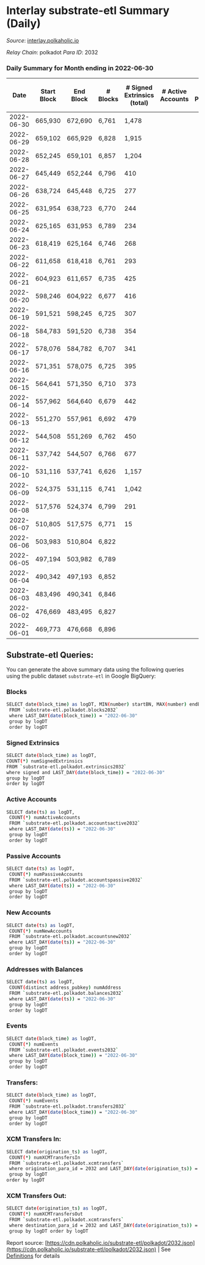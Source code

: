 # Interlay substrate-etl Summary (Daily)

_Source_: [interlay.polkaholic.io](https://interlay.polkaholic.io)

*Relay Chain*: polkadot
*Para ID*: 2032



### Daily Summary for Month ending in 2022-06-30


| Date | Start Block | End Block | # Blocks | # Signed Extrinsics (total) | # Active Accounts | # Passive | # New | # Addresses with Balances | # Events | # Transfers | # XCM Transfers In | # XCM Transfers Out | Issues | 
| ---- | ----------- | --------- | -------- | --------------------------- | ----------------- | --------- | ----- | ------------------------- | -------- | ----------- | ------------------ | ------------------- | ------ |
| 2022-06-30 | 665,930 | 672,690 | 6,761 | 1,478 |  |  |  | 7,165 | 42,407 | 1,265 ($1,226,197.73) |   |   |  |
| 2022-06-29 | 659,102 | 665,929 | 6,828 | 1,915 |  |  |  | 6,759 | 44,542 | 1,656 ($126,979.83) |   |   |  |
| 2022-06-28 | 652,245 | 659,101 | 6,857 | 1,204 |  |  |  | 6,151 | 40,657 | 924 ($576,118.45) |   |   |  |
| 2022-06-27 | 645,449 | 652,244 | 6,796 | 410 |  |  |  | 5,835 | 36,957 | 378 ($357,492.44) | 2 ($0.01) | 2 (-) |  |
| 2022-06-26 | 638,724 | 645,448 | 6,725 | 277 |  |  |  | 5,727 | 35,224 | 151 ($1,535.15) |   |   |  |
| 2022-06-25 | 631,954 | 638,723 | 6,770 | 244 |  |  |  | 5,713 | 35,293 | 126 ($3,437.28) |   |   |  |
| 2022-06-24 | 625,165 | 631,953 | 6,789 | 234 |  |  |  | 5,713 | 35,508 | 158 ($1,405.63) | 2 ($11.98) | 4 ($8.68) |  |
| 2022-06-23 | 618,419 | 625,164 | 6,746 | 268 |  |  |  | 5,688 | 35,583 | 200 ($7,357.73) |   |   |  |
| 2022-06-22 | 611,658 | 618,418 | 6,761 | 293 |  |  |  | 5,646 | 35,670 | 168 ($7,479.53) |   |   |  |
| 2022-06-21 | 604,923 | 611,657 | 6,735 | 425 |  |  |  | 5,626 | 36,326 | 222 ($12,966.05) |   |   |  |
| 2022-06-20 | 598,246 | 604,922 | 6,677 | 416 |  |  |  | 5,596 | 35,892 | 237 ($4,095.84) | 1 ($9.72) | 1 ($9.17) |  |
| 2022-06-19 | 591,521 | 598,245 | 6,725 | 307 |  |  |  | 5,566 | 35,632 | 166 ($12,026.94) |   |   |  |
| 2022-06-18 | 584,783 | 591,520 | 6,738 | 354 |  |  |  | 5,546 | 36,028 | 229 ($7,681.14) |   |   |  |
| 2022-06-17 | 578,076 | 584,782 | 6,707 | 341 |  |  |  | 5,517 | 35,944 | 199 ($2,512.78) |   |   |  |
| 2022-06-16 | 571,351 | 578,075 | 6,725 | 395 |  |  |  | 5,484 | 36,229 | 229 ($5,742.83) |   |   |  |
| 2022-06-15 | 564,641 | 571,350 | 6,710 | 373 |  |  |  | 5,450 | 36,075 | 222 ($17,199.77) |   |   |  |
| 2022-06-14 | 557,962 | 564,640 | 6,679 | 442 |  |  |  | 5,394 | 36,561 | 281 ($8,864.84) |   |   |  |
| 2022-06-13 | 551,270 | 557,961 | 6,692 | 479 |  |  |  | 5,323 | 36,762 | 273 ($6,869.46) |   |   |  |
| 2022-06-12 | 544,508 | 551,269 | 6,762 | 450 |  |  |  | 5,254 | 37,050 | 310 ($7,244.00) |   |   |  |
| 2022-06-11 | 537,742 | 544,507 | 6,766 | 677 |  |  |  | 5,153 | 38,686 | 395 ($29,308.90) |   |   |  |
| 2022-06-10 | 531,116 | 537,741 | 6,626 | 1,157 |  |  |  | 5,000 | 41,117 | 625 ($43,772.52) |   |   |  |
| 2022-06-09 | 524,375 | 531,115 | 6,741 | 1,042 |  |  |  | 4,787 | 43,921 | 1,080 ($828,024.59) |   |   |  |
| 2022-06-08 | 517,576 | 524,374 | 6,799 | 291 |  |  |  | 4,306 | 68,375 | 8,550 ($2,509,883.66) |   |   |  |
| 2022-06-07 | 510,805 | 517,575 | 6,771 | 15 |  |  |  | 52 | 27,144 | 9 ($55.61) |   |   |  |
| 2022-06-06 | 503,983 | 510,804 | 6,822 |  |  |  |  | 42 | 27,295 |   |   |   |  |
| 2022-06-05 | 497,194 | 503,982 | 6,789 |  |  |  |  | 42 | 27,159 |   |   |   |  |
| 2022-06-04 | 490,342 | 497,193 | 6,852 |  |  |  |  | 42 | 27,412 |   |   |   |  |
| 2022-06-03 | 483,496 | 490,341 | 6,846 |  |  |  |  | 42 | 27,388 |   |   |   |  |
| 2022-06-02 | 476,669 | 483,495 | 6,827 |  |  |  |  | 42 | 27,312 |   |   |   |  |
| 2022-06-01 | 469,773 | 476,668 | 6,896 |  |  |  |  | 42 | 27,588 |   |   |   |  |

## Substrate-etl Queries:
You can generate the above summary data using the following queries using the public dataset `substrate-etl` in Google BigQuery:

### Blocks
```bash
SELECT date(block_time) as logDT, MIN(number) startBN, MAX(number) endBN, COUNT(*) numBlocks 
 FROM `substrate-etl.polkadot.blocks2032`  
 where LAST_DAY(date(block_time)) = "2022-06-30" 
 group by logDT 
 order by logDT
```

### Signed Extrinsics
```bash
SELECT date(block_time) as logDT, 
COUNT(*) numSignedExtrinsics 
FROM `substrate-etl.polkadot.extrinsics2032`  
where signed and LAST_DAY(date(block_time)) = "2022-06-30" 
group by logDT 
order by logDT
```

### Active Accounts
```bash
SELECT date(ts) as logDT, 
 COUNT(*) numActiveAccounts 
 FROM `substrate-etl.polkadot.accountsactive2032` 
 where LAST_DAY(date(ts)) = "2022-06-30" 
 group by logDT 
 order by logDT
```

### Passive Accounts
```bash
SELECT date(ts) as logDT, 
 COUNT(*) numPassiveAccounts 
 FROM `substrate-etl.polkadot.accountspassive2032` 
 where LAST_DAY(date(ts)) = "2022-06-30" 
 group by logDT 
 order by logDT
```

### New Accounts
```bash
SELECT date(ts) as logDT, 
 COUNT(*) numNewAccounts 
 FROM `substrate-etl.polkadot.accountsnew2032` 
 where LAST_DAY(date(ts)) = "2022-06-30" 
 group by logDT
 order by logDT
```

### Addresses with Balances
```bash
SELECT date(ts) as logDT,
 COUNT(distinct address_pubkey) numAddress 
 FROM `substrate-etl.polkadot.balances2032` 
 where LAST_DAY(date(ts)) = "2022-06-30" 
 group by logDT 
 order by logDT
```

### Events
```bash
SELECT date(block_time) as logDT, 
 COUNT(*) numEvents 
 FROM `substrate-etl.polkadot.events2032` 
 where LAST_DAY(date(block_time)) = "2022-06-30" 
 group by logDT 
 order by logDT
```

### Transfers:
```bash
SELECT date(block_time) as logDT, 
 COUNT(*) numEvents 
 FROM `substrate-etl.polkadot.transfers2032` 
 where LAST_DAY(date(block_time)) = "2022-06-30" 
 group by logDT 
 order by logDT
```

### XCM Transfers In:
```bash
SELECT date(origination_ts) as logDT, 
 COUNT(*) numXCMTransfersIn 
 FROM `substrate-etl.polkadot.xcmtransfers` 
 where origination_para_id = 2032 and LAST_DAY(date(origination_ts)) = "2022-06-30" 
 group by logDT 
order by logDT
```

### XCM Transfers Out:
```bash
SELECT date(origination_ts) as logDT, 
 COUNT(*) numXCMTransfersOut 
 FROM `substrate-etl.polkadot.xcmtransfers` 
 where destination_para_id = 2032 and LAST_DAY(date(origination_ts)) = "2022-06-30" 
 group by logDT order by logDT
```


Report source: [https://cdn.polkaholic.io/substrate-etl/polkadot/2032.json](https://cdn.polkaholic.io/substrate-etl/polkadot/2032.json) | See [Definitions](/DEFINITIONS.md) for details
